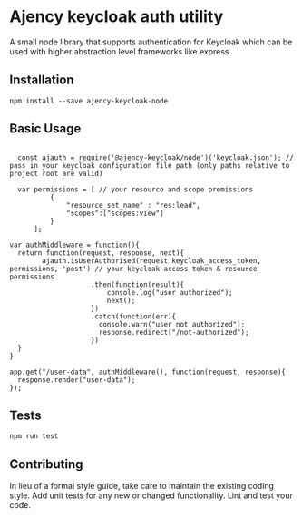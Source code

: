 Ajency keycloak auth utility
=========

A small node library that supports authentication for Keycloak which can be used with higher abstraction level frameworks like express.

## Installation

  `npm install --save ajency-keycloak-node`

## Basic Usage

```

  const ajauth = require('@ajency-keycloak/node')('keycloak.json'); // pass in your keycloak configuration file path (only paths relative to project root are valid)

  var permissions = [ // your resource and scope premissions
          {
              "resource_set_name" : "res:lead",
              "scopes":["scopes:view"]
          }
      ];

var authMiddleware = function(){
  return function(request, response, next){
        ajauth.isUserAuthorised(request.keycloak_access_token, permissions, 'post') // your keycloak access token & resource permissions
                    .then(function(result){
                        console.log("user authorized");
                        next();
                    })
                    .catch(function(err){
                      console.warn("user not authorized");
                      response.redirect("/not-authorized");
                    })
  }    
}

app.get("/user-data", authMiddleware(), function(request, response){
  response.render("user-data");
});

```

## Tests

  `npm run test`

## Contributing

In lieu of a formal style guide, take care to maintain the existing coding style. Add unit tests for any new or changed functionality. Lint and test your code.
